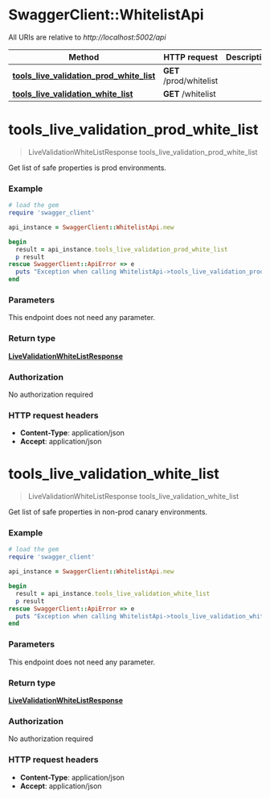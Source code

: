 # SwaggerClient::WhitelistApi

All URIs are relative to *http://localhost:5002/api*

Method | HTTP request | Description
------------- | ------------- | -------------
[**tools_live_validation_prod_white_list**](WhitelistApi.md#tools_live_validation_prod_white_list) | **GET** /prod/whitelist | 
[**tools_live_validation_white_list**](WhitelistApi.md#tools_live_validation_white_list) | **GET** /whitelist | 


# **tools_live_validation_prod_white_list**
> LiveValidationWhiteListResponse tools_live_validation_prod_white_list



Get list of safe properties is prod environments.

### Example
```ruby
# load the gem
require 'swagger_client'

api_instance = SwaggerClient::WhitelistApi.new

begin
  result = api_instance.tools_live_validation_prod_white_list
  p result
rescue SwaggerClient::ApiError => e
  puts "Exception when calling WhitelistApi->tools_live_validation_prod_white_list: #{e}"
end
```

### Parameters
This endpoint does not need any parameter.

### Return type

[**LiveValidationWhiteListResponse**](LiveValidationWhiteListResponse.md)

### Authorization

No authorization required

### HTTP request headers

 - **Content-Type**: application/json
 - **Accept**: application/json



# **tools_live_validation_white_list**
> LiveValidationWhiteListResponse tools_live_validation_white_list



Get list of safe properties in non-prod canary environments.

### Example
```ruby
# load the gem
require 'swagger_client'

api_instance = SwaggerClient::WhitelistApi.new

begin
  result = api_instance.tools_live_validation_white_list
  p result
rescue SwaggerClient::ApiError => e
  puts "Exception when calling WhitelistApi->tools_live_validation_white_list: #{e}"
end
```

### Parameters
This endpoint does not need any parameter.

### Return type

[**LiveValidationWhiteListResponse**](LiveValidationWhiteListResponse.md)

### Authorization

No authorization required

### HTTP request headers

 - **Content-Type**: application/json
 - **Accept**: application/json




